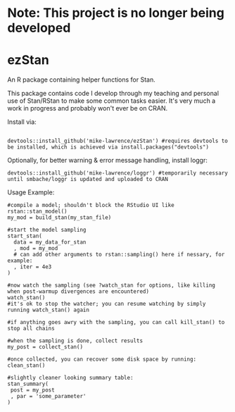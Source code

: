 # Note: This project is no longer being developed

# ezStan
An R package containing helper functions for Stan.

This package contains code I develop through my teaching and personal use of Stan/RStan to make some common tasks easier. It's very much a work in progress and probably won't ever be on CRAN.

Install via:
```{r}

devtools::install_github('mike-lawrence/ezStan') #requires devtools to be installed, which is achieved via install.packages("devtools")
```

Optionally, for better warning & error message handling, install loggr:
```{r}
devtools::install_github('mike-lawrence/loggr') #temporarily necessary until smbache/loggr is updated and uploaded to CRAN 
```

Usage Example:
```{r}
#compile a model; shouldn't block the RStudio UI like rstan::stan_model()
my_mod = build_stan(my_stan_file)

#start the model sampling
start_stan(
  data = my_data_for_stan 
  , mod = my_mod
  # can add other arguments to rstan::sampling() here if nessary, for example:
  , iter = 4e3
)

#now watch the sampling (see ?watch_stan for options, like killing when post-warmup divergences are encountered)
watch_stan()
#it's ok to stop the watcher; you can resume watching by simply running watch_stan() again

#if anything goes awry with the sampling, you can call kill_stan() to stop all chains

#when the sampling is done, collect results
my_post = collect_stan()

#once collected, you can recover some disk space by running:
clean_stan()

#slightly cleaner looking summary table:
stan_summary(
 post = my_post
 , par = 'some_parameter'
)

```
